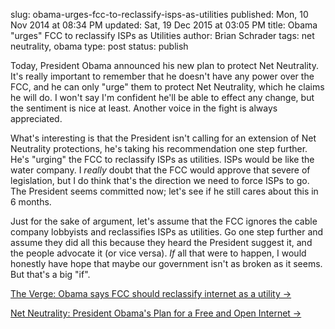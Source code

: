 slug: obama-urges-fcc-to-reclassify-isps-as-utilities
published: Mon, 10 Nov 2014 at 08:34 PM
updated: Sat, 19 Dec 2015 at 03:05 PM
title: Obama "urges" FCC to reclassify ISPs as Utilities
author: Brian Schrader
tags: net neutrality, obama
type: post
status: publish

Today, President Obama announced his new plan to protect Net Neutrality. It's really important to remember that he doesn't have any power over the FCC, and he can only "urge" them to protect Net Neutrality, which he claims he will do. I won't say I'm confident he'll be able to effect any change, but the sentiment is nice at least. Another voice in the fight is always appreciated.

What's interesting is that the President isn't calling for an extension of Net Neutrality protections, he's taking his recommendation one step further. He's "urging" the FCC to reclassify ISPs as utilities. ISPs would be like the water company. I *really* doubt that the FCC would approve that severe of legislation, but I do think that's the direction we need to force ISPs to go. The President seems committed now; let's see if he still cares about this in 6 months.

Just for the sake of argument, let's assume that the FCC ignores the cable company lobbyists and reclassifies ISPs as utilities. Go one step further and assume they did all this because they heard the President suggest it, and the people advocate it (or vice versa). *If* all that were to happen, I would honestly have hope that maybe our government isn't as broken as it seems. But that's a big "if".


[The Verge: Obama says FCC should reclassify internet as a utility &#8594;](http://www.theverge.com/2014/11/10/7185933/fcc-should-reclassify-internet-as-utility-obama-says)

[Net Neutrality: President Obama's Plan for a Free and Open Internet &#8594;](http://www.whitehouse.gov/net-neutrality)
